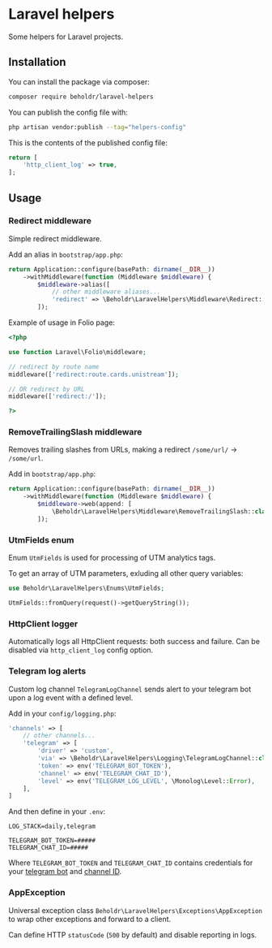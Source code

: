 # Laravel helpers

Some helpers for Laravel projects.

## Installation

You can install the package via composer:

```bash
composer require beholdr/laravel-helpers
```

You can publish the config file with:

```bash
php artisan vendor:publish --tag="helpers-config"
```

This is the contents of the published config file:

```php
return [
    'http_client_log' => true,
];
```

## Usage

### Redirect middleware

Simple redirect middleware.

Add an alias in `bootstrap/app.php`:

```php
return Application::configure(basePath: dirname(__DIR__))
    ->withMiddleware(function (Middleware $middleware) {
        $middleware->alias([
            // other middleware aliases...
            'redirect' => \Beholdr\LaravelHelpers\Middleware\Redirect::class,
        ]);
```

Example of usage in Folio page:

```php
<?php

use function Laravel\Folio\middleware;

// redirect by route name
middleware(['redirect:route.cards.unistream']);

// OR redirect by URL
middleware(['redirect:/']);

?>
```

### RemoveTrailingSlash middleware

Removes trailing slashes from URLs, making a redirect `/some/url/` → `/some/url`.

Add in `bootstrap/app.php`:

```php
return Application::configure(basePath: dirname(__DIR__))
    ->withMiddleware(function (Middleware $middleware) {
        $middleware->web(append: [
            \Beholdr\LaravelHelpers\Middleware\RemoveTrailingSlash::class,
        ]);
```

### UtmFields enum

Enum `UtmFields` is used for processing of UTM analytics tags.

To get an array of UTM parameters, exluding all other query variables:

```php
use Beholdr\LaravelHelpers\Enums\UtmFields;

UtmFields::fromQuery(request()->getQueryString());
```

### HttpClient logger

Automatically logs all HttpClient requests: both success and failure.
Can be disabled via `http_client_log` config option.

### Telegram log alerts

Custom log channel `TelegramLogChannel` sends alert to your telegram bot upon a log event with a defined level.

Add in your `config/logging.php`:

```php
'channels' => [
    // other channels...
    'telegram' => [
        'driver' => 'custom',
        'via' => \Beholdr\LaravelHelpers\Logging\TelegramLogChannel::class,
        'token' => env('TELEGRAM_BOT_TOKEN'),
        'channel' => env('TELEGRAM_CHAT_ID'),
        'level' => env('TELEGRAM_LOG_LEVEL', \Monolog\Level::Error),
    ],
]
```

And then define in your `.env`:

```
LOG_STACK=daily,telegram

TELEGRAM_BOT_TOKEN=#####
TELEGRAM_CHAT_ID=#####
```

Where `TELEGRAM_BOT_TOKEN` and `TELEGRAM_CHAT_ID` contains credentials for your [telegram bot](https://core.telegram.org/bots) and [channel ID](https://gist.github.com/mraaroncruz/e76d19f7d61d59419002db54030ebe35).

### AppException

Universal exception class `Beholdr\LaravelHelpers\Exceptions\AppException` to wrap other exceptions and forward to a client.

Can define HTTP `statusCode` (`500` by default) and disable reporting in logs.
